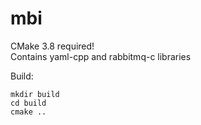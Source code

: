 # mbi

CMake 3.8 required!  
Contains yaml-cpp and rabbitmq-c libraries  

Build:  
```
mkdir build  
cd build  
cmake ..  
```
